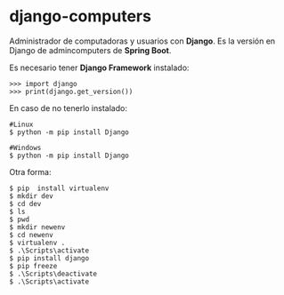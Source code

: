 # django-computers
Administrador de computadoras y usuarios con **Django**. Es la versión en Django de admincomputers de **Spring Boot**.


Es necesario tener **Django Framework** instalado:

```
>>> import django
>>> print(django.get_version())
```

En caso de no tenerlo instalado:
```
#Linux
$ python -m pip install Django

#Windows
$ python -m pip install Django
```

Otra forma:
```
$ pip  install virtualenv
$ mkdir dev
$ cd dev
$ ls
$ pwd
$ mkdir newenv
$ cd newenv
$ virtualenv .
$ .\Scripts\activate
$ pip install django
$ pip freeze
$ .\Scripts\deactivate
$ .\Scripts\activate
```





